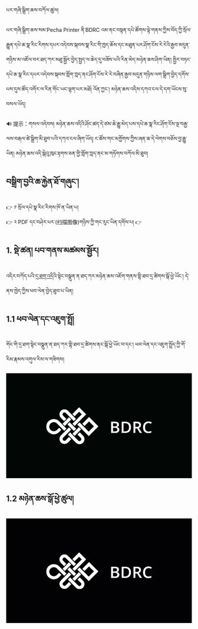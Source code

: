 པར་གཞི་སྒྲིག་ཆས་བཀོལ་ཚུལ།

པར་གཞི་སྒྲིག་ཆས་སམ་Pecha Printer ནི་BDRC འམ་ནང་བསྟན་དཔེ་ཚོགས་ལྟེ་གནས་ཀྱིས་བོད་ཀྱི་སྲོལ་རྒྱུན་དཔེ་ཆ་སྣ་རིང་རིགས་དཔར་འདེབས་སྐབས་སྣ་རིང་གི་ཁྱད་ཆོས་དང་མཐུན་པར་ཤོག་ངོས་རེ་རེའི་རྒྱབ་མདུན་གཉིས་མ་འཛོལ་བར་ཐད་ཀར་མཐུ་སྦྱོར་བྱེད་སྤྱད་ལ་ཆེད་དུ་བཟོས་པའི་རིན་མེད་མཉེན་ཆས་ཤིག་ཡིན། སྤྱིར་བཏང་དཔེ་ཆ་སྣ་རིང་དཔར་འདེབས་སྐབས་གློག་ཀླད་ནང་ཤོག་ངོས་རེ་རེ་བཞིན་རྒྱབ་མདུན་གཉིས་ལག་སྒྲིག་བྱེད་དགོས་པས་དུས་ཚོད་འགོར་ལ་རིན་གོང་ཡང་ལྷག་པར་མཐོ། འོན་ཀྱང་། མཉེན་ཆས་འདིས་དཀའ་ངལ་དེ་དག་ཡོངས་སུ་བསལ་ཡོད།

🔊 提示：གསལ་འདེབས། མཉེན་ཆས་འདིའི་ཤོང་ཚད་དེ་ཙམ་ཆེ་རྒྱུ་མེད་པས་དཔེ་ཆ་སྣ་རིང་ཤོག་ངོས་ལྔ་བརྒྱ་ལས་བརྒལ་ཚེ་སྒྲིག་མི་ཐུབ་པའི་དཀའ་ངལ་ཞིག་ཡོད། ང་ཚོས་གང་མགྱོགས་ཀྱིས་ཞན་ཆ་དེ་ལེགས་བཅོས་བྱ་རྒྱུ་ཡིན། མཉེན་ཆས་འདི་སྒེའུ་ཁུང་རྟགས་ཅན་གྱི་གློག་ཀླད་ནང་མ་གཏོགས་བཀོལ་མི་ཐུབ།

## བསྒྲིག་བྱའི་ཆ་རྐྱེན་ཐོ་གཞུང་།

👉 ༡ སྲོལ་དཔེ་སྣ་རིང་རིགས་ཁོ་ན་ཡིན་པ།  
👉 ༢ PDF དང་བཤེར་པར་(扫描图像)གཉིས་ཀྱི་གང་རུང་ཡིན་དགོས་པ།
👉   

## 1. སྡེ་ཚན། པབ་གནས་མཚམས་སྦྱོར།

འདིར་བཀོད་པའི་[དྲ་ཐག་འདི](https://github.com/buda-base/pecha-printer/tree/c306838fb81008492c8ce4f2049baf2768707792#%E0%BD%94%E0%BD%A2%E0%BD%82%E0%BD%9E%E0%BD%B2%E0%BD%A6%E0%BE%92%E0%BE%B2%E0%BD%B2%E0%BD%82%E0%BD%86%E0%BD%A6-pecha-printer)འི་སྟེང་བསྣུན་ན་ཐད་ཀར་མཉེན་ཆས་འཇོག་གནས་གྷི་ཐབ་དྲ་ཚིགས་སྒོ་ཕྱེ་ཡོང་། དེ་ནས་ཁྱེད་ཀྱིས་ཕབ་ལེན་བྱེད་ཐུབ་པ་ཡིན།

## 1.1 ཕབ་ལེན་དང་འཇུག་སྤྲོ།

གོང་གི་དྲ་ཐག་སྟེང་བསྣུན་ན་ཐད་ཀར་གྷི་ཐབ་དྲ་ཚིགས་ནང་སྒོ་ཕྱེ་ཡོང་བ་དང་། ཕབ་ལེན་དང་འཇུག་སྤྲོད་ཀྱི་གོ་རིམ་རྣམས་འགུལ་རིས་ལ་གཟིགས།

![800](images/000001.gif)

## 1.2 མཉེན་ཆས་སྒོ་ཕྱེ་ཚུལ།


![800](images/000002.gif)